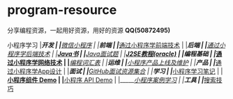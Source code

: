 # program-resource
分享编程资源，一起用好资源，用好的资源 **QQ(50872495)**

小程序学习
         |_____开发
         |               |______[微信小程序](program-tool/weixin-app.md)
         |
         |_____前端
         |               |______[通过小程序学前端技术](program-tool/weixin-app-frontend.md)
         |
         |_____后端
         |               |______[通过小程序学后端技术](program-tool/weixin-app-backend.md)
         |               |______[Java书](program-book/java.md)
         |               |______[Java面试题](program-interview/java-baidu-200.md)
         |               |______[J2SE教程(oracle)](program-blog/java-oracle-learn-path.md)
         |
         |_____编程基础
         |               |______[通过小程序学网络技术](program-tool/weixin-app-network.md)
         |               |______[编程词汇表](program-vocabulary/java.md)
         |
         |_____运维
         |               |______[小程序产品上线及维护](./weixin-app-product.md)
         |
         |_____产品
         |               |______[通过小程序学App设计](program-tool/weixin-app-design.md)
         |
         |_____面试
         |               |______[GitHub面试资源集合](program-interview/github-interview-collection.md)
         |
         |_____学习
         |               |______[小程序学习笔记](program-blog/weixin-app/learn-weixin-app-archive.md)
         |               |______[小程序组件 Demo](https://github.com/tangyouhua/wx-mini-rogram/blob/master/component/component.md)
         |               |______[小程序 API Demo](https://github.com/tangyouhua/wx-mini-rogram/blob/master/api/api.md)
         |               |______[小程序案例学习](https://github.com/tangyouhua/wx-mini-rogram/blob/master/sample/sample.md)
         |
         |_____工具
         |               |______[搜索技巧](program-tool/search-skill.md)

